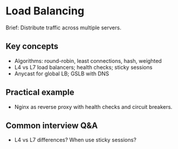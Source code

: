 # Load Balancing

Brief: Distribute traffic across multiple servers.

## Key concepts
- Algorithms: round-robin, least connections, hash, weighted
- L4 vs L7 load balancers; health checks; sticky sessions
- Anycast for global LB; GSLB with DNS

## Practical example
- Nginx as reverse proxy with health checks and circuit breakers.

## Common interview Q&A
- L4 vs L7 differences? When use sticky sessions?
